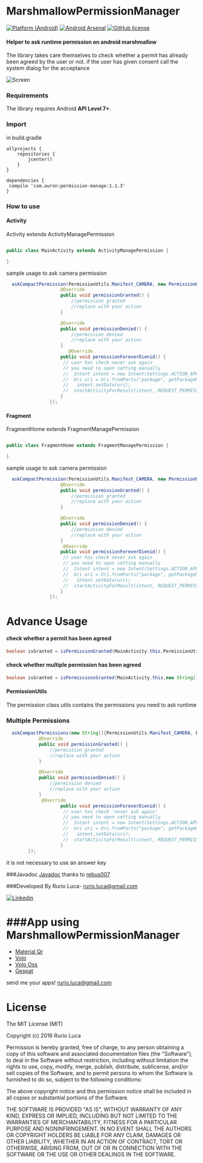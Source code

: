 # MarshmallowPermissionManager

[![Platform (Android)](https://img.shields.io/badge/platform-Android-blue.svg?style=flat-square)](http://www.android.com)
[![ Android Arsenal](https://img.shields.io/badge/Android%20Arsenal-MarshmallowPermissionManager-green.svg?style=true)](https://android-arsenal.com/details/1/3234)
[![GitHub license](https://img.shields.io/github/license/mashape/apistatus.svg)](https://github.com/RurioLuca/MarshmallowPermissionManager/edit/master/LICENSE.txt)


#### Helper to ask runtime permission on android marshmallow


The library takes care themselves to check whether a permit has already been agreed by the user or not.
if the user has given consent call the system dialog for the acceptance

![Screen](https://raw.githubusercontent.com/RurioLuca/MarshmallowPermissionManager/master/img/permission.jpg)

### Requirements

The library requires Android **API Level 7+**.


### Import

in build.gradle

```Gradle
allprojects {
    repositories {
        jcenter()
    }
}

```
```Gradle
dependencies {
 compile 'com.auron:permission-manage:1.1.3'
}
```

### How to use

#### Activity

Activity extends ActivityManagePermission

```java

public class MainActivity extends ActivityManagePermission {

}
```

sample usage to ask camera permission



```java
  askCompactPermission(PermissionUtils.Manifest_CAMERA, new PermissionResult() {
                    @Override
                    public void permissionGranted() {
                        //permission granted
                        //replace with your action
                    }

                    @Override
                    public void permissionDenied() {
                        //permission denied
                        //replace with your action
                    }
                       @Override
                    public void permissionForeverDienid() {
                     // user has check never ask again
                     // you need to open setting manually
                     //  Intent intent = new Intent(Settings.ACTION_APPLICATION_DETAILS_SETTINGS);
                     //  Uri uri = Uri.fromParts("package", getPackageName(), null);
                     //   intent.setData(uri);
                     //  startActivityForResult(intent, REQUEST_PERMISSION_SETTING); 
                    }
                });
```

#### Fragment

FragmentHome extends FragmentManagePermission

```java

public class FragmentHome extends FragmentManagePermission {

}
```

sample usage to ask camera permission


```java
  askCompactPermission(PermissionUtils.Manifest_CAMERA, new PermissionResult() {
                    @Override
                    public void permissionGranted() {
                        //permission granted
                        //replace with your action
                    }

                    @Override
                    public void permissionDenied() {
                        //permission denied
                        //replace with your action
                    }
                     @Override
                    public void permissionForeverDienid() {
                     // user has check never ask again
                     // you need to open setting manually
                     //  Intent intent = new Intent(Settings.ACTION_APPLICATION_DETAILS_SETTINGS);
                     //  Uri uri = Uri.fromParts("package", getPackageName(), null);
                     //   intent.setData(uri);
                     //  startActivityForResult(intent, REQUEST_PERMISSION_SETTING); 
                    }
                });
```

# Advance Usage

#### check whether a permit has been agreed

```java
boolean isGranted = isPermissionGranted(MainActivity.this,PermissionUtils.Manifest_WRITE_EXTERNAL_STORAGE);
```

#### check whether multiple permission has been agreed

```java
boolean isGranted = isPermissionsGranted(MainActivity.this,new String[]{PermissionUtils.Manifest_WRITE_EXTERNAL_STORAGE,PermissionUtils.Manifest_CAMERA});
```

#### PermissionUtils

The permission class utils contains the permissions you need to ask runtime

### Multiple Permissions


```java
  askCompactPermissions(new String[]{PermissionUtils.Manifest_CAMERA, PermissionUtils.Manifest_WRITE_EXTERNAL_STORAGE}, new PermissionResult() {
            @Override
            public void permissionGranted() {
                //permission granted
                //replace with your action
            }

            @Override
            public void permissionDenied() {
                //permission denied
                //replace with your action
            }
             @Override
                    public void permissionForeverDienid() {
                     // user has check 'never ask again'
                     // you need to open setting manually
                     //  Intent intent = new Intent(Settings.ACTION_APPLICATION_DETAILS_SETTINGS);
                     //  Uri uri = Uri.fromParts("package", getPackageName(), null);
                     //   intent.setData(uri);
                     //  startActivityForResult(intent, REQUEST_PERMISSION_SETTING); 
                    }
        });
```
it is not necessary to use an answer key

###Javadoc
[Javadoc](http://rurioluca.github.io/MarshmallowPermissionManager/javadoc/) thanks to [rebus007](https://github.com/rebus007)


###Developed By
Rurio Luca- [rurio.luca@gmail.com](mailto:rurio.luca@gmail.com)

[![Linkedin](https://raw.githubusercontent.com/RurioLuca/MarshmallowPermissionManager/master/img/social/linkedin-icon.png) ](https://it.linkedin.com/in/luca-rurio-5a4462107)

###App using MarshmallowPermissionManager
=======

  * [Material Qr](https://play.google.com/store/apps/details?id=qrreader.com.studios.it.qrreader)
  * [Volo](https://play.google.com/store/apps/details?id=volo.tsc.it.volo)
  * [Volo Oss](https://play.google.com/store/apps/details?id=volontario.volo.tsc.it.volontario)
  * [Gespat](https://play.google.com/store/apps/details?id=gespat.tsc.it.gespat)

send me your apps!
rurio.luca@gmail.com

# License

The MIT License (MIT)

Copyright (c) 2016 Rurio Luca

Permission is hereby granted, free of charge, to any person obtaining a copy
of this software and associated documentation files (the "Software"), to deal
in the Software without restriction, including without limitation the rights
to use, copy, modify, merge, publish, distribute, sublicense, and/or sell
copies of the Software, and to permit persons to whom the Software is
furnished to do so, subject to the following conditions:

The above copyright notice and this permission notice shall be included in all
copies or substantial portions of the Software.

THE SOFTWARE IS PROVIDED "AS IS", WITHOUT WARRANTY OF ANY KIND, EXPRESS OR
IMPLIED, INCLUDING BUT NOT LIMITED TO THE WARRANTIES OF MERCHANTABILITY,
FITNESS FOR A PARTICULAR PURPOSE AND NONINFRINGEMENT. IN NO EVENT SHALL THE
AUTHORS OR COPYRIGHT HOLDERS BE LIABLE FOR ANY CLAIM, DAMAGES OR OTHER
LIABILITY, WHETHER IN AN ACTION OF CONTRACT, TORT OR OTHERWISE, ARISING FROM,
OUT OF OR IN CONNECTION WITH THE SOFTWARE OR THE USE OR OTHER DEALINGS IN THE
SOFTWARE.
